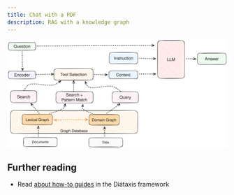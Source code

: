 ```yaml
---
title: Chat with a PDF
description: RAG with a knowledge graph
---
```



![GraphRAG Overview](../../../assets/images/graphrag-diagram.svg)

## Further reading

- Read [about how-to guides](https://diataxis.fr/how-to-guides/) in the Diátaxis framework
